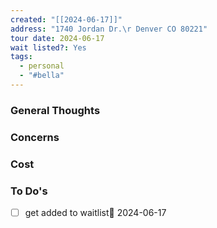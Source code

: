 ```yaml
---
created: "[[2024-06-17]]"
address: "1740 Jordan Dr.\r Denver CO 80221"
tour date: 2024-06-17
wait listed?: Yes
tags:
  - personal
  - "#bella"
---
```

### General Thoughts

### Concerns

### Cost

### To Do's
- [ ] get added to waitlist📅 2024-06-17 